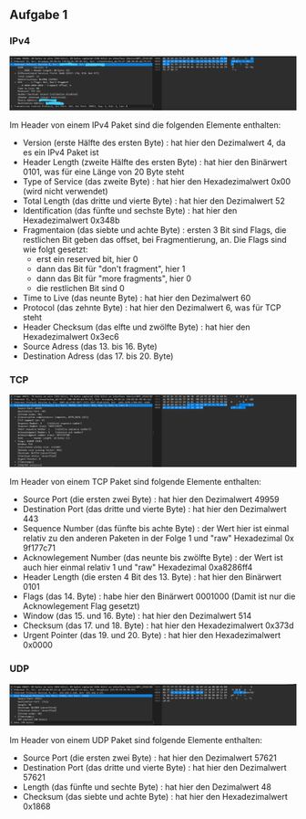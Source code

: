 ## Aufgabe 1

### IPv4

![wireshark_screenshot_IPv4_paket](./Screenshot%20(9).png)

Im Header von einem IPv4 Paket sind die folgenden Elemente enthalten:  
- Version (erste Hälfte des ersten Byte) : hat hier den Dezimalwert 4, da es ein IPv4 Paket ist
- Header Length (zweite Hälfte des ersten Byte) : hat hier den Binärwert 0101, was für eine Länge von 20 Byte steht
- Type of Service (das zweite Byte) : hat hier den Hexadezimalwert 0x00 (wird nicht verwendet)
- Total Length (das dritte und vierte Byte) : hat hier den Dezimalwert 52
- Identification (das fünfte und sechste Byte) : hat hier den Hexadezimalwert 0x348b
- Fragmentaion (das siebte und achte Byte) : ersten 3 Bit sind Flags, die restlichen Bit geben das offset, bei Fragmentierung, an. Die Flags sind wie folgt gesetzt:
    - erst ein reserved bit, hier 0
    - dann das Bit für "don't fragment", hier 1
    - dann das Bit für "more fragments", hier 0  
    - die restlichen Bit sind 0
- Time to Live (das neunte Byte) : hat hier den Dezimalwert 60
- Protocol (das zehnte Byte) : hat hier den Dezimalwert 6, was für TCP steht
- Header Checksum (das elfte und zwölfte Byte) : hat hier den Hexadezimalwert 0x3ec6
- Source Adress (das 13. bis 16. Byte) 
- Destination Adress (das 17. bis 20. Byte)

### TCP

![wireshark_screenshot_TCP_paket](./Screenshot%20(10).png)

Im Header von einem TCP Paket sind folgende Elemente enthalten:  
- Source Port (die ersten zwei Byte) : hat hier den Dezimalwert 49959
- Destination Port (das dritte und vierte Byte) : hat hier den Dezimalwert 443
- Sequence Number (das fünfte bis achte Byte) : der Wert hier ist einmal relativ zu den anderen Paketen in der Folge 1 und "raw" Hexadezimal 0x 9f177c71 
- Acknowlegement Number (das neunte bis zwölfte Byte) : der Wert ist auch hier einmal relativ 1 und "raw" Hexadezimal 0xa8286ff4
- Header Length (die ersten 4 Bit des 13. Byte) : hat hier den Binärwert 0101
- Flags (das 14. Byte) : habe hier den Binärwert 0001000 (Damit ist nur die Acknowlegement Flag gesetzt)
- Window (das 15. und 16. Byte) : hat hier den Dezimalwert 514
- Checksum (das 17. und 18. Byte) : hat hier den Hexadezimalwert 0x373d
- Urgent Pointer (das 19. und 20. Byte) : hat hier den Hexadezimalwert 0x0000

### UDP

![wireshark_screenshot_UDP_paket](./Screenshot%20(11).png)

Im Header von einem UDP Paket sind folgende Elemente enthalten:
- Source Port (die ersten zwei Byte) : hat hier den Dezimalwert 57621
- Destination Port (das dritte und vierte Byte) : hat hier den Dezimalwert 57621
- Length (das fünfte und sechte Byte) : hat hier den Dezimalwert 48
- Checksum (das siebte und achte Byte) : hat hier den Hexadezimalwert 0x1868